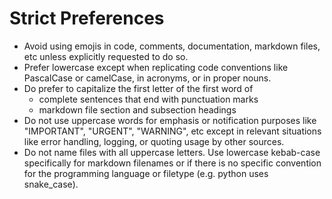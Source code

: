 # Strict Preferences

- Avoid using emojis in code, comments, documentation, markdown files, etc unless explicitly requested to do so.
- Prefer lowercase except when replicating code conventions like PascalCase or camelCase, in acronyms, or in proper nouns.
- Do prefer to capitalize the first letter of the first word of
    - complete sentences that end with punctuation marks
    - markdown file section and subsection headings
- Do not use uppercase words for emphasis or notification purposes like "IMPORTANT", "URGENT", "WARNING", etc except in relevant situations like error handling, logging, or quoting usage by other sources.
- Do not name files with all uppercase letters. Use lowercase kebab-case specifically for markdown filenames or if there is no specific convention for the programming language or filetype (e.g. python uses snake_case).
